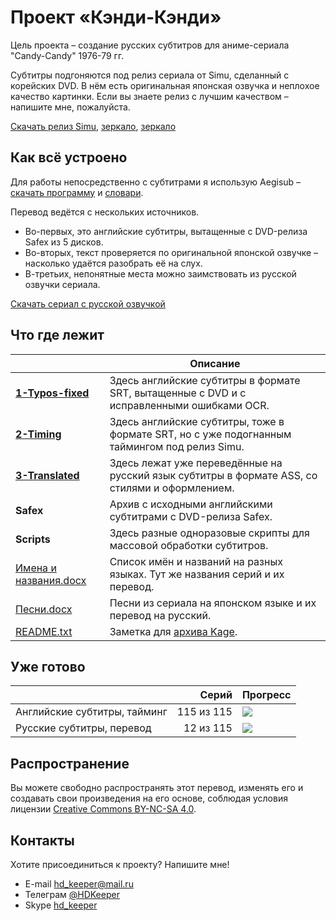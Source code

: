 ﻿# Проект «Кэнди-Кэнди»

Цель проекта – создание русских субтитров для аниме-сериала "Candy-Candy" 1976-79 гг.

Субтитры подгоняются под релиз сериала от Simu, сделанный с корейских DVD.
В нём есть оригинальная японская озвучка и неплохое качество картинки.
Если вы знаете релиз с лучшим качеством – напишите мне, пожалуйста.

[Скачать релиз Simu](https://nyaa.ink/view/891914),
[зеркало](https://cloud.mail.ru/public/HpHa/sEV8EDC7Y),
[зеркало](https://nyaa.si/view/891914)

## Как всё устроено

Для работы непосредственно с субтитрами я использую Aegisub –
[скачать программу](https://github.com/arch1t3cht/Aegisub/releases) и
[словари](https://aegisub.org/downloads/main/#dictionaries).

Перевод ведётся с нескольких источников. 

* Во-первых, это английские субтитры, вытащенные с DVD-релиза Safex из 5 дисков.
* Во-вторых, текст проверяется по оригинальной японской озвучке – насколько удаётся разобрать её на слух.
* В-третьих, непонятные места можно заимствовать из русской озвучки сериала.

[Скачать сериал с русской озвучкой](https://rutracker.org/forum/viewtopic.php?t=1503184)

## Что где лежит

|                                                    | Описание                                                                                  |
| -------------------------------------------------- | ----------------------------------------------------------------------------------------- |
| **[1-Typos-fixed](1-Typos-fixed)**                 | Здесь английские субтитры в формате SRT, вытащенные с DVD и с исправленными ошибками OCR. |
| **[2-Timing](2-Timing)**                           | Здесь английские субтитры, тоже в формате SRT, но с уже подогнанным таймингом под релиз Simu. |
| **[3-Translated](3-Translated)**                   | Здесь лежат уже переведённые на русский язык субтитры в формате ASS, со стилями и оформлением. |
| **Safex**                                          | Архив с исходными английскими субтитрами с DVD-релиза Safex. |
| **Scripts**                                        | Здесь разные одноразовые скрипты для массовой обработки субтитров. |
| [Имена и названия.docx](Имена%20и%20названия.docx) | Список имён и названий на разных языках. Тут же названия серий и их перевод. |
| [Песни.docx](Песни.docx)                           | Песни из сериала на японском языке и их перевод на русский. |
| [README.txt](README.txt)                           | Заметка для [архива Kage](http://fansubs.ru/). |

## Уже готово

|                              |      Серий | Прогресс                           |
| ---------------------------- | ---------: | ---------------------------------- |
| Английские субтитры, тайминг | 115 из 115 | ![](https://geps.dev/progress/100) |
| Русские субтитры, перевод    |  12 из 115 | ![](https://geps.dev/progress/10)  |

## Распространение

Вы можете свободно распространять этот перевод, изменять его и создавать свои произведения на его основе,
соблюдая условия лицензии [Creative Commons BY-NC-SA 4.0](https://creativecommons.org/licenses/by-nc-sa/4.0/deed.ru).

## Контакты

Хотите присоединиться к проекту? Напишите мне!

* E-mail hd_keeper@mail.ru
* Телеграм [@HDKeeper](https://t.me/HDKeeper)
* Skype [hd_keeper](https://join.skype.com/invite/kUFGDOFMLgQo)
